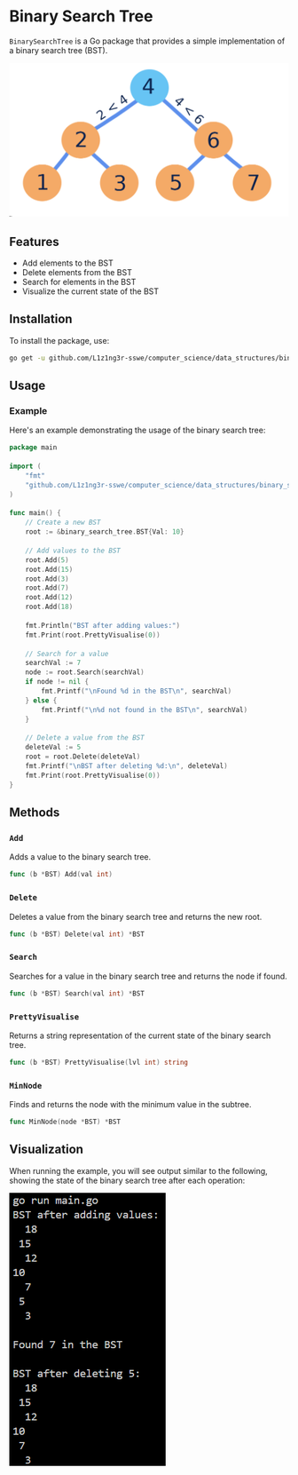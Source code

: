 # Binary Search Tree

`BinarySearchTree` is a Go package that provides a simple implementation of a binary search tree (BST).

![Binary Search Tree](./assets/image1.png)

## Features

- Add elements to the BST
- Delete elements from the BST
- Search for elements in the BST
- Visualize the current state of the BST

## Installation

To install the package, use:

```sh
go get -u github.com/L1z1ng3r-sswe/computer_science/data_structures/binary_search_tree
```

## Usage

### Example

Here's an example demonstrating the usage of the binary search tree:

```go
package main

import (
	"fmt"
	"github.com/L1z1ng3r-sswe/computer_science/data_structures/binary_search_tree"
)

func main() {
	// Create a new BST
	root := &binary_search_tree.BST{Val: 10}

	// Add values to the BST
	root.Add(5)
	root.Add(15)
	root.Add(3)
	root.Add(7)
	root.Add(12)
	root.Add(18)

	fmt.Println("BST after adding values:")
	fmt.Print(root.PrettyVisualise(0))

	// Search for a value
	searchVal := 7
	node := root.Search(searchVal)
	if node != nil {
		fmt.Printf("\nFound %d in the BST\n", searchVal)
	} else {
		fmt.Printf("\n%d not found in the BST\n", searchVal)
	}

	// Delete a value from the BST
	deleteVal := 5
	root = root.Delete(deleteVal)
	fmt.Printf("\nBST after deleting %d:\n", deleteVal)
	fmt.Print(root.PrettyVisualise(0))
}
```

## Methods

### `Add`

Adds a value to the binary search tree.

```go
func (b *BST) Add(val int)
```

### `Delete`

Deletes a value from the binary search tree and returns the new root.

```go
func (b *BST) Delete(val int) *BST
```

### `Search`

Searches for a value in the binary search tree and returns the node if found.

```go
func (b *BST) Search(val int) *BST
```

### `PrettyVisualise`

Returns a string representation of the current state of the binary search tree.

```go
func (b *BST) PrettyVisualise(lvl int) string
```

### `MinNode`

Finds and returns the node with the minimum value in the subtree.

```go
func MinNode(node *BST) *BST
```

## Visualization

When running the example, you will see output similar to the following, showing the state of the binary search tree after each operation:

![BST Visualization](./assets/image2.png)